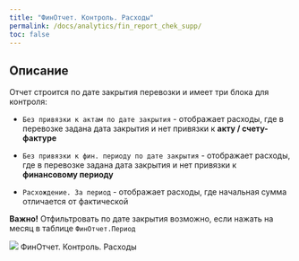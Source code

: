 ```yaml
---
title: "ФинОтчет. Контроль. Расходы"
permalink: /docs/analytics/fin_report_chek_supp/
toc: false
---
```


## Описание

Отчет строится по дате закрытия перевозки и имеет три блока для контроля:

- `Без привязки к актам по дате закрытия` - отображает расходы,
где в перевозке задана дата закрытия и нет привязки к **акту / счету-фактуре**

- `Без привязки к фин. периоду по дате закрытия` - отображает расходы,
где в перевозке задана дата закрытия и нет привязки к **финансовому периоду**

- `Расхождение. За период` - отображает расходы,
где начальная сумма отличается от фактической

**Важно!** Отфильтровать по дате закрытия возможно,
если нажать на месяц в таблице `ФинОтчет.Период`

![](../../images/analytics/fin_report_check_supp.png)
ФинОтчет. Контроль. Расходы
